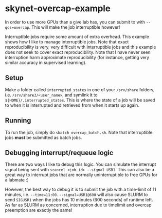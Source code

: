 # skynet-overcap-example

In order to use more GPUs than a give lab has, you can submit to with `--qos=overcap`.  This will make the job interruptible however!


Interruptible jobs require some amount of extra overhead.  This example shows how I like to manage interruptible jobs.  Note that
exact reproducibility is very, very difficult with interruptible jobs and this example does not seek to cover exact reproducibility.  Note that I
have never seen interruption harm approximate reproducibility (for instance, getting very similar accuracy in supervised learning).

## Setup

Make a folder called `interrupted_states` in one of your `/srv/share` folders, i.e. `/srv/share3/<user_name>`, and symlink it to `${HOME}/.interrupted_states`.  This is where
the state of a job will be saved to when it is interrupted and retrieved from when it starts up again.

## Running

To run the job, simply do `sbatch overcap_batch.sh`.  Note that interruptible jobs **must** be submitted as batch jobs.


## Debugging interrupt/requeue logic

There are two ways I like to debug this logic.  You can simulate the interrupt signal being sent
with `scancel <job_id> --signal USR1`.  This can also be a great way to interrupt jobs that are normally
uninterruptible to free GPUs for a labmate :)

However, the best way to debug it is to submit the job
with a time-limit of 11 minutes, i.e. `--time=11:00`.  `--signal=USR1@600` will also cause SLURM to send
`SIGUSR1` when the jobs has 10 minutes (600 seconds) of runtime left. As far as SLURM as concerned,
interruption due to timelimit and overcap preemption are exactly the same!
